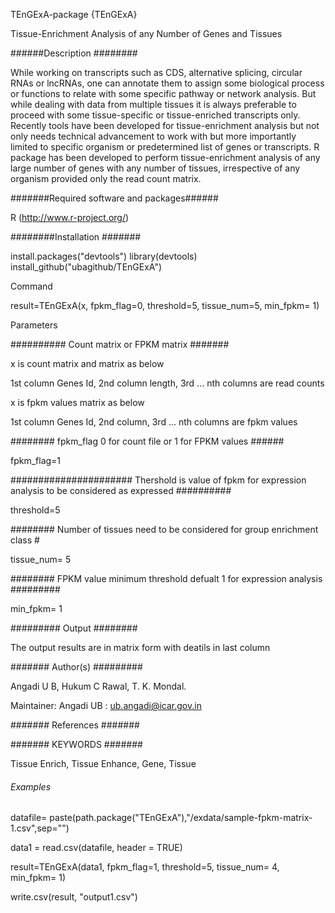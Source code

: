 TEnGExA-package {TEnGExA}	

Tissue-Enrichment Analysis of any Number of Genes and Tissues

######Description ########

While working on transcripts such as CDS, alternative splicing, circular RNAs or lncRNAs, one can annotate them to assign some biological process or functions to relate with some specific pathway or network analysis. But while dealing with data from multiple tissues it is always preferable to proceed with some tissue-specific or tissue-enriched transcripts only. Recently tools have been developed for tissue-enrichment analysis but not only needs technical advancement to work with but more importantly limited to specific organism or predetermined list of genes or transcripts. R package has been developed to perform tissue-enrichment analysis of any large number of genes with any number of tissues, irrespective of any organism provided only the read count matrix.


#######Required software and packages######

 R (http://www.r-project.org/)

########Installation #######

install.packages("devtools")
library(devtools)
install_github("ubagithub/TEnGExA")

Command

result=TEnGExA(x, fpkm_flag=0, threshold=5, tissue_num=5, min_fpkm= 1)

Parameters

########## Count matrix or FPKM matrix #######

x is count matrix and matrix as below

1st column Genes Id, 2nd column length, 3rd ... nth columns are read counts

x is fpkm values matrix as below

1st column Genes Id, 2nd column, 3rd ... nth columns are fpkm values

######## fpkm_flag 0 for count file or 1 for FPKM values ######

fpkm_flag=1

###################### Thershold is value of fpkm for expression analysis to be considered as expressed ##########

threshold=5

######## Number of tissues need to be considered for group enrichment class #

tissue_num= 5

######## FPKM value minimum threshold defualt 1 for expression analysis #########

min_fpkm= 1

######### Output ########

The output results are in matrix form with deatils in last column

####### Author(s) #########

Angadi U B, Hukum C Rawal, T. K. Mondal.

Maintainer: Angadi UB : <ub.angadi@icar.gov.in>

####### References #######


####### KEYWORDS #######

Tissue Enrich, Tissue Enhance, Gene, Tissue


###### Examples  ########

datafile= paste(path.package("TEnGExA"),"/exdata/sample-fpkm-matrix-1.csv",sep="")

data1 = read.csv(datafile, header = TRUE)

result=TEnGExA(data1, fpkm_flag=1, threshold=5, tissue_num= 4, min_fpkm= 1)

write.csv(result, "output1.csv")







